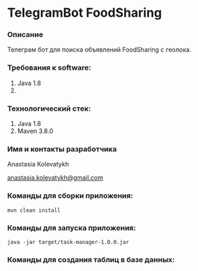# TelegramBot FoodSharing

### Описание

Телеграм бот для поиска объявлений FoodSharing c геолока.

### Требования к software:
1. Java 1.8
2. 

### Технологический стек:
1. Java 1.8
2. Maven 3.8.0

### Имя и контакты разработчика

Anastasia Kolevatykh

anastasia.kolevatykh@gmail.com

### Команды для сборки приложения:
```
mvn clean install
```
### Команды для запуска приложения:
```
java -jar target/task-manager-1.0.0.jar
```

### Команды для создания таблиц в базе данных:



